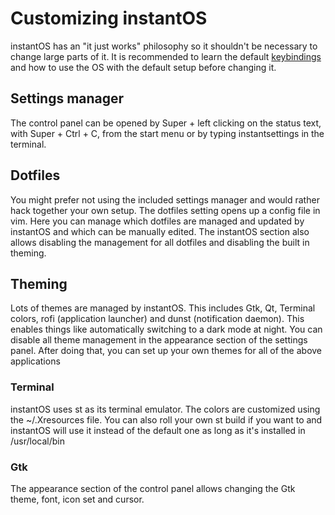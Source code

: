 # Customizing instantOS

instantOS has an "it just works" philosophy so it shouldn't be necessary to
change large parts of it. It is recommended to learn the default
[keybindings](https://instantos.io/youtube/hotkeys) and how to use the OS with
the default setup before changing it.

## Settings manager

The control panel can be opened by Super + left clicking on the status text,
with Super + Ctrl + C, from the start menu or by typing instantsettings in the
terminal.

## Dotfiles

You might prefer not using the included settings manager and would rather hack
together your own setup. The dotfiles setting opens up a config file in vim.
Here you can manage which dotfiles are managed and updated by instantOS and
which can be manually edited. The instantOS section also allows disabling the
management for all dotfiles and disabling the built in theming.

## Theming

Lots of themes are managed by instantOS. This includes Gtk, Qt, Terminal
colors, rofi (application launcher) and dunst (notification daemon).
This enables things like automatically switching to a dark mode at night.
You can disable all theme management in the appearance section of the settings panel.
After doing that, you can set up your own themes for all of the above applications

### Terminal

instantOS uses st as its terminal emulator. The colors are customized using
the ~/.Xresources file. You can also roll your own st build if you want to and
instantOS will use it instead of the default one as long as it's installed in /usr/local/bin

### Gtk

The appearance section of the control panel allows changing the Gtk theme,
font, icon set and cursor.


